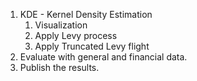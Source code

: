1. KDE - Kernel Density Estimation
   1. Visualization
   2. Apply Levy process
   3. Apply Truncated Levy flight
2. Evaluate with general and financial data.
3. Publish the results.
